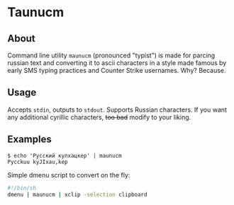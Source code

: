 # Taunucm

## About

Command line utility `maunucm` (pronounced "typist") is made for parcing russian
text and converting it to ascii characters in a style made famous by early
SMS typing practices and Counter Strike usernames. Why? Because.

## Usage

Accepts `stdin`, outputs to `stdout`. Supports Russian characters. If you want
any additional cyrillic characters, ~~too bad~~ modify to your liking.

## Examples

```console
$ echo 'Русский кулхацкер' | maunucm
Pycckuu kyJIxau,kep
```

Simple dmenu script to convert on the fly:

```sh
#!/bin/sh
dmenu | maunucm | xclip -selection clipboard
```
